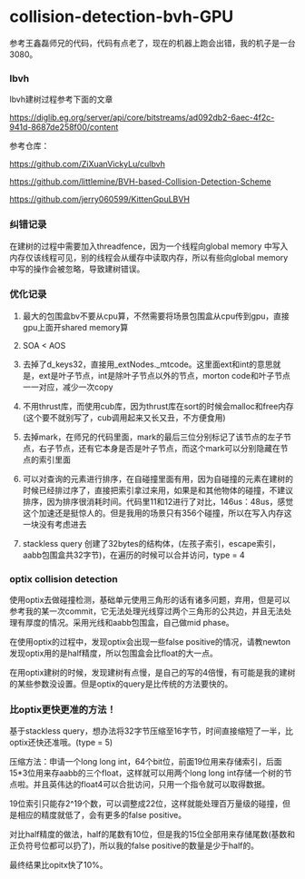 # collision-detection-bvh-GPU

参考王鑫磊师兄的代码，代码有点老了，现在的机器上跑会出错，我的机子是一台3080。

### lbvh

lbvh建树过程参考下面的文章

https://diglib.eg.org/server/api/core/bitstreams/ad092db2-6aec-4f2c-941d-8687de258f00/content

参考仓库：

https://github.com/ZiXuanVickyLu/culbvh

https://github.com/littlemine/BVH-based-Collision-Detection-Scheme

https://github.com/jerry060599/KittenGpuLBVH

### 纠错记录

在建树的过程中需要加入threadfence，因为一个线程向global memory 中写入内存仅该线程可见，别的线程会从缓存中读取内存，所以有些向global memory中写的操作会被忽略，导致建树错误。

### 优化记录

1. 最大的包围盒bv不要从cpu算，不然需要将场景包围盒从cpu传到gpu，直接gpu上面开shared memory算

2. SOA < AOS

3. 去掉了d_keys32，直接用_extNodes._mtcode。这里面ext和int的意思就是，ext是叶子节点，int是除叶子节点以外的节点，morton code和叶子节点一一对应，减少一次copy

4. 不用thrust库，而使用cub库，因为thrust库在sort的时候会malloc和free内存(这个要不就别写了，cub调用起来又长又丑，不方便食用)

5. 去掉mark，在师兄的代码里面，mark的最后三位分别标记了该节点的左子节点，右子节点，还有它本身是否是叶子节点，而这个mark可以分别隐藏在节点的索引里面

6. 可以对查询的元素进行排序，在自碰撞里面有用，因为自碰撞的元素在建树的时候已经排过序了，直接把索引拿过来用，如果是和其他物体的碰撞，不建议排序，因为排序很消耗时间。代码里11和12进行了对比，146us：48us，感觉这个加速还是挺惊人的。但是我用的场景只有356个碰撞，所以在写入内存这一块没有考虑进去

7. stackless query 创建了32bytes的结构体，(左孩子索引，escape索引，aabb包围盒共32字节)，在遍历的时候可以合并访问，type = 4

### optix collision detection

使用optix去做碰撞检测，基础单元使用三角形的话有诸多问题，弃用，但是可以参考我的某一次commit，它无法处理光线穿过两个三角形的公共边，并且无法处理有厚度的情况。采用光线和aabb包围盒，自己做mid phase。

在使用optix的过程中，发现optix会出现一些false positive的情况，请教newton发现optix用的是half精度，所以包围盒会比float的大一点。

在用optix建树的时候，发现建树有点慢，是自己的写的4倍慢，有可能是我的建树的某些参数没设置。但是optix的query是比传统的方法要快的。

### 比optix更快更准的方法！

基于stackless query，想办法将32字节压缩至16字节，时间直接缩短了一半，比optix还快还准哦。(type = 5)

压缩方法：申请一个long long int，64个bit位，前面19位用来存储索引，后面15*3位用来存aabb的三个float，这样就可以用两个long long int存储一个树的节点啦。并且英伟达的float4可以合批访问，只用一个指令就可以取得数据。

19位索引只能存2^19个数，可以调整成22位，这样就能处理百万量级的碰撞，但是相应的精度就低了，会有更多的false positive。

对比half精度的做法，half的尾数有10位，但是我的15位全部用来存储尾数(基数和正负符号位都可以扔了)，所以我的false positive的数量是少于half的。

最终结果比opitx快了10%。